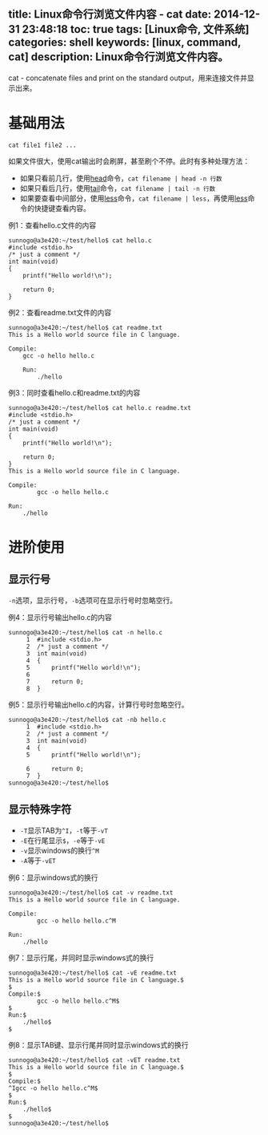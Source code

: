 title: Linux命令行浏览文件内容 - cat
date: 2014-12-31 23:48:18
toc: true
tags: [Linux命令, 文件系统]
categories: shell
keywords: [linux, command, cat]
description: Linux命令行浏览文件内容。
---

cat - concatenate files and print on the standard output，用来连接文件并显示出来。

# 基础用法

`cat file1 file2 ...`

如果文件很大，使用cat输出时会刷屏，甚至刷个不停。此时有多种处理方法：

* 如果只看前几行，使用[head][1]命令，`cat filename | head -n 行数`
* 如果只看后几行，使用[tail][2]命令，`cat filename | tail -n 行数`
* 如果要查看中间部分，使用[less][3]命令，`cat filename | less`，再使用[less][3]命令的快捷键查看内容。

<!--more-->

例1：查看hello.c文件的内容
```
sunnogo@a3e420:~/test/hello$ cat hello.c 
#include <stdio.h>
/* just a comment */
int main(void)
{
    printf("Hello world!\n");

    return 0;
}
```

例2：查看readme.txt文件的内容
```
sunnogo@a3e420:~/test/hello$ cat readme.txt 
This is a Hello world source file in C language.

Compile:
    gcc -o hello hello.c

    Run:
        ./hello
```

例3：同时查看hello.c和readme.txt的内容
```
sunnogo@a3e420:~/test/hello$ cat hello.c readme.txt 
#include <stdio.h>
/* just a comment */
int main(void)
{
    printf("Hello world!\n");

    return 0;
}
This is a Hello world source file in C language.

Compile:
        gcc -o hello hello.c

Run:
    ./hello

```

# 进阶使用
## 显示行号
`-n`选项，显示行号，`-b`选项可在显示行号时忽略空行。

例4：显示行号输出hello.c的内容
```
sunnogo@a3e420:~/test/hello$ cat -n hello.c 
     1  #include <stdio.h>
     2  /* just a comment */
     3  int main(void)
     4  {
     5      printf("Hello world!\n");
     6
     7      return 0;
     8  }
```

例5：显示行号输出hello.c的内容，计算行号时忽略空行。
```
sunnogo@a3e420:~/test/hello$ cat -nb hello.c 
     1  #include <stdio.h>
     2  /* just a comment */
     3  int main(void)
     4  {
     5      printf("Hello world!\n");

     6      return 0;
     7  }
sunnogo@a3e420:~/test/hello$ 
```

## 显示特殊字符

* `-T`显示TAB为`^I`，`-t`等于`-vT`
* `-E`在行尾显示`$`，`-e`等于`-vE`
* `-v`显示windows的换行`^M`
* `-A`等于`-vET`

例6：显示windows式的换行
```
sunnogo@a3e420:~/test/hello$ cat -v readme.txt 
This is a Hello world source file in C language.

Compile:
        gcc -o hello hello.c^M

Run:
    ./hello
```

例7：显示行尾，并同时显示windows式的换行
```
sunnogo@a3e420:~/test/hello$ cat -vE readme.txt 
This is a Hello world source file in C language.$
$
Compile:$
        gcc -o hello hello.c^M$
$
Run:$
    ./hello$
$
```

例8：显示TAB键、显示行尾并同时显示windows式的换行
```
sunnogo@a3e420:~/test/hello$ cat -vET readme.txt 
This is a Hello world source file in C language.$
$
Compile:$
^Igcc -o hello hello.c^M$
$
Run:$
    ./hello$
$
sunnogo@a3e420:~/test/hello$ 

```

[1]: http://sunnogo.tk/shell/head.html
[2]: http://sunnogo.tk/shell/tail.html
[3]: http://sunnogo.tk/shell/less.html

